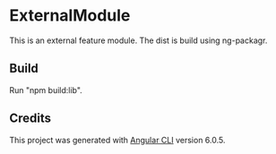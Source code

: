 # ExternalModule
This is an external feature module. The dist is build using ng-packagr.

## Build
Run "npm build:lib".

## Credits
This project was generated with [Angular CLI](https://github.com/angular/angular-cli) version 6.0.5.